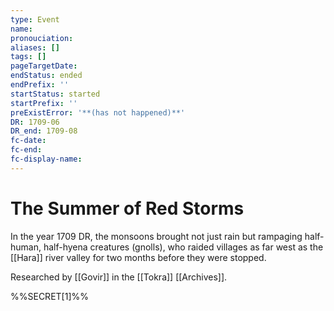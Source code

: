 ```yaml
---
type: Event
name:
pronouciation:
aliases: []
tags: []
pageTargetDate:
endStatus: ended
endPrefix: ''
startStatus: started
startPrefix: ''
preExistError: '**(has not happened)**'
DR: 1709-06
DR_end: 1709-08
fc-date:
fc-end:
fc-display-name:
---
```

# The Summer of Red Storms

In the year 1709 DR, the monsoons brought not just rain but rampaging half-human, half-hyena creatures (gnolls), who raided villages as far west as the [[Hara]] river valley for two months before they were stopped. 

Researched by [[Govir]] in the [[Tokra]] [[Archives]]. 

%%SECRET[1]%%

